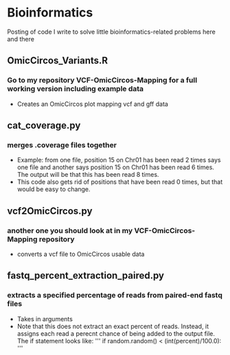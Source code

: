 # Bioinformatics
Posting of code I write to solve little bioinformatics-related problems here and there




## OmicCircos_Variants.R
### Go to my repository VCF-OmicCircos-Mapping for a full working version including example data
* Creates an OmicCircos plot mapping vcf and gff data

## cat_coverage.py
### merges .coverage files together
* Example: from one file, position 15 on Chr01 has been read 2 times says one file and another says position 15 on Chr01 has been read 6 times. The output will be that this has been read 8 times.
* This code also gets rid of positions that have been read 0 times, but that would be easy to change.

## vcf2OmicCircos.py
### another one you should look at in my VCF-OmicCircos-Mapping repository
* converts a vcf file to OmicCircos usable data

## fastq_percent_extraction_paired.py
### extracts a specified percentage of reads from paired-end fastq files
* Takes in arguments <data directory> <out directory> <percent>
* Note that this does not extract an exact percent of reads. Instead, it assigns each read a perecnt chance of being added to the output file. The if statement looks like:
 ''' if random.random() < (int(percent)/100.0): '''
